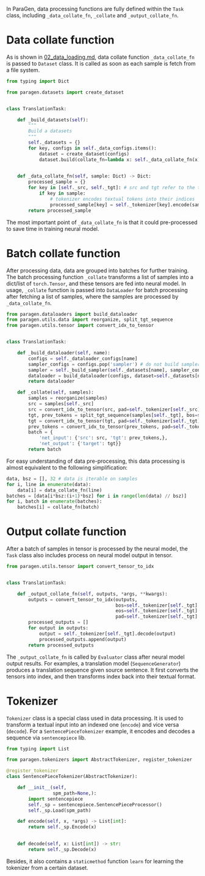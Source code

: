 In ParaGen, data processing functions are fully defined within the `Task` class, including `_data_collate_fn`,
`_collate` and `_output_collate_fn`.

# Data collate function

As is shown in [02_data_loading.md](./02_data_loading.md), data collate function `_data_collate_fn` is passed to `Dataset` class.
It is called as soon as each sample is fetch from a file system.
```python
from typing import Dict

from paragen.datasets import create_dataset


class TranslationTask:

    def _build_datasets(self):
        """
        Build a datasets
        """
        self._datasets = {}
        for key, configs in self._data_configs.items():
            dataset = create_dataset(configs)
            dataset.build(collate_fn=lambda x: self._data_collate_fn(x))
    

    def _data_collate_fn(self, sample: Dict) -> Dict:
        processed_sample = {}
        for key in [self._src, self._tgt]: # src and tgt refer to the translation pair
            if key in sample:
                # tokenizer encodes textual tokens into their indices
                processed_sample[key] = self._tokenizer[key].encode(sample[key])
        return processed_sample
```
The most important point of `_data_collate_fn` is that it could pre-processed to save time in training neural model.

# Batch collate function

After processing data, data are grouped into batches for further training.
The batch processing function `_collate` transforms a list of samples into a dict/list of `torch.Tensor`, and these
tensors are fed into neural model.
In usage, `_collate` function is passed into `DataLoader` for batch processing after fetching a list of samples, where
the samples are processed by `_data_collate_fn`.
```python
from paragen.dataloaders import build_dataloader
from paragen.utils.data import reorganize, split_tgt_sequence
from paragen.utils.tensor import convert_idx_to_tensor


class TranslationTask:

    def _build_dataloader(self, name):
        configs = self._dataloader_configs[name]
        sampler_configs = configs.pop('sampler') # do not build sampler if StreamingDataLoader is used.
        sampler = self._build_sampler(self._datasets[name], sampler_configs,)
        dataloader = build_dataloader(configs, dataset=self._datasets[name], sampler=sampler, collate_fn=self._collate,)
        return dataloader

    def _collate(self, samples):
        samples = reorganize(samples)
        src = samples[self._src]
        src = convert_idx_to_tensor(src, pad=self._tokenizer[self._src].pad, ndim=2)
        tgt, prev_tokens = split_tgt_sequence(samples[self._tgt], bos=self._tokenizer[self._tgt].bos, eos=self._tokenizer[self._tgt].eos)
        tgt = convert_idx_to_tensor(tgt, pad=self._tokenizer[self._tgt].pad, ndim=2)
        prev_tokens = convert_idx_to_tensor(prev_tokens, pad=self._tokenizer[self._tgt].pad, ndim=2)
        batch = {
            'net_input': {'src': src, 'tgt': prev_tokens,},
            'net_output': {'target': tgt}}
        return batch
```

For easy understanding of data pre-processing, this data processing is almost equivalent to the following simplification:
```python
data, bsz = [], 32 # data is iterable on samples
for i, line in enumerate(data): 
    data[i] = data_collate_fn(line)
batches = [data[i*bsz:(i+1)*bsz] for i in range(len(data) // bsz)]
for i, batch in enumerate(batches):
    batches[i] = collate_fn(batch)
```

# Output collate function

After a batch of samples in tensor is processed by the neural model, the `Task` class also includes process on neural 
model output in tensor.
```python
from paragen.utils.tensor import convert_tensor_to_idx


class TranslationTask:

    def _output_collate_fn(self, outputs, *args, **kwargs):
        outputs = convert_tensor_to_idx(outputs,
                                        bos=self._tokenizer[self._tgt].bos,
                                        eos=self._tokenizer[self._tgt].eos,
                                        pad=self._tokenizer[self._tgt].pad)
        processed_outputs = []
        for output in outputs:
            output = self._tokenizer[self._tgt].decode(output)
            processed_outputs.append(output)
        return processed_outputs
```

The `_output_collate_fn` is called by `Evaluator` class after neural model output results.
For examples, a translation model (`SequenceGenerator`) produces a translation sequence given source sentence.
It first converts the tensors into index, and then transforms index back into their textual format.

# Tokenizer

`Tokenizer` class is a special class used in data processing.
It is used to transform a textual input into an indexed one (`encode`) and vice versa (`decode`).
For a `SentencePieceTokenizer` example, it encodes and decodes a sequence via `sentencepiece` lib.
```python
from typing import List

from paragen.tokenizers import AbstractTokenizer, register_tokenizer

@register_tokenizer
class SentencePieceTokenizer(AbstractTokenizer):

    def __init__(self,
                 spm_path=None,):
        import sentencepiece
        self._sp = sentencepiece.SentencePieceProcessor()
        self._sp.Load(spm_path)

    def encode(self, x, *args) -> List[int]:
        return self._sp.Encode(x)
        

    def decode(self, x: List[int]) -> str:
        return self._sp.Decode(x)
```
Besides, it also contains a `staticmethod` function `learn` for learning the tokenizer from a certain dataset.
